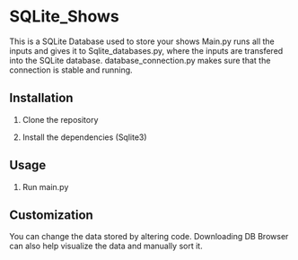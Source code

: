 # SQLite_Shows

This is a SQLite Database used to store your shows
Main.py runs all the inputs and gives it to Sqlite_databases.py, where the inputs are transfered into the SQLite database. 
database_connection.py makes sure that the connection is stable and running. 

## Installation

1.  Clone the repository

2.  Install the dependencies (Sqlite3)


## Usage

1. Run main.py 



## Customization

You can change the data stored by altering code. Downloading DB Browser can also help visualize the data and manually sort it.
